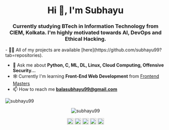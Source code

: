 


<h1 align="center">Hi 👋, I'm Subhayu</h1>
<h3 align="center">Currently studying BTech in Information Technology from CIEM, Kolkata. I'm highly motivated towards AI, DevOps and Ethical Hacking.</h3>
- 👨‍💻 All of my projects are available [here](https://github.com/subhayu99?tab=repositories).

- 💬 Ask me about **Python, C, ML, DL, Linux, Cloud Computing, Offensive Security...**
- 🕸️ Currently I'm learning **Front-End Web Development** from [Frontend Masters](https://frontendmasters.com)
- 📫 How to reach me **balasubhayu99@gmail.com** 
<!--
<p align="left">
<img src="https://konpa.github.io/devicon/devicon.git/icons/amazonwebservices/amazonwebservices-original-wordmark.svg" alt="amazonwebservices" width="20" height="20"/> 
<img src="https://github.com/konpa/devicon/blob/master/icons/ubuntu/ubuntu-plain.svg" alt="amazonwebservices" width="20" height="20"/> 
<img src="https://konpa.github.io/devicon/devicon.git/icons/c/c-original.svg" alt="c" width="20" height="20"/> 
<img src="https://konpa.github.io/devicon/devicon.git/icons/docker/docker-original-wordmark.svg" alt="docker" width="20" height="20"/> 
<img src="https://konpa.github.io/devicon/devicon.git/icons/java/java-original-wordmark.svg" alt="java" width="20" height="20"/> 
<img src="https://konpa.github.io/devicon/devicon.git/icons/mysql/mysql-original-wordmark.svg" alt="mysql" width="20" height="20"/> 
<img src="https://github.com/konpa/devicon/blob/master/icons/photoshop/photoshop-line.svg" alt="redhat" width="20" height="20"/> 
<img src="https://github.com/konpa/devicon/blob/master/icons/visualstudio/visualstudio-plain.svg" alt="redhat" width="20" height="20"/> 
<img src="https://github.com/konpa/devicon/blob/master/icons/linux/linux-original.svg" alt="redhat" width="20" height="20"/> 
<img src="https://konpa.github.io/devicon/devicon.git/icons/redhat/redhat-original-wordmark.svg" alt="redhat" width="20" height="20"/> 
<img src="https://github.com/konpa/devicon/blob/master/icons/github/github-original.svg" alt="redhat" width="20" height="20"/> 
<img src="https://konpa.github.io/devicon/devicon.git/icons/python/python-original-wordmark.svg" alt="python" width="20" height="20"/></p>
-->
<p align="left"> <img src="https://komarev.com/ghpvc/?username=subhayu99" alt="subhayu99" /> </p>

<p align="center"> <img src="https://github-readme-stats.vercel.app/api?username=subhayu99&show_icons=true" alt="subhayu99" /> </p>

<p align="center">
<a href="https://dev.to/subhayu kumar bala" target="blank"><img align="center" src="https://cdn.jsdelivr.net/npm/simple-icons@3.0.1/icons/dev-dot-to.svg" alt="subhayu kumar bala" height="20" width="20" /></a>
<a href="https://twitter.com/__dhrub__" target="blank"><img align="center" src="https://cdn.jsdelivr.net/npm/simple-icons@3.0.1/icons/twitter.svg" alt="__dhrub__" height="20" width="20" /></a>
<a href="https://linkedin.com/in/subhayu-kumar-bala" target="blank"><img align="center" src="https://cdn.jsdelivr.net/npm/simple-icons@3.0.1/icons/linkedin.svg" alt="subhayu-kumar-bala" height="20" width="20" /></a>
<a href="https://fb.com/dhrub99" target="blank"><img align="center" src="https://cdn.jsdelivr.net/npm/simple-icons@3.0.1/icons/facebook.svg" alt="dhrub99" height="20" width="20" /></a>
<a href="https://instagram.com/_s.u.b.h.a.y.u_" target="blank"><img align="center" src="https://cdn.jsdelivr.net/npm/simple-icons@3.0.1/icons/instagram.svg" alt="_s.u.b.h.a.y.u_" height="20" width="20" /></a>
</p>












